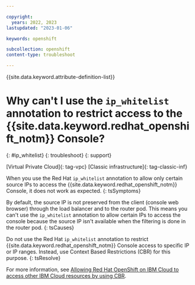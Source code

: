 ```yaml
---

copyright:
  years: 2022, 2023
lastupdated: "2023-01-06"

keywords: openshift

subcollection: openshift
content-type: troubleshoot

---
```


{{site.data.keyword.attribute-definition-list}}



# Why can't I use the `ip_whitelist` annotation to restrict access to the {{site.data.keyword.redhat_openshift_notm}} Console?
{: #ip_whitelist}
{: troubleshoot}
{: support}

[Virtual Private Cloud]{: tag-vpc} [Classic infrastructure]{: tag-classic-inf}

When you use the Red Hat `ip_whitelist` annotation to allow only certain source IPs to access the {{site.data.keyword.redhat_openshift_notm}} Console, it does not work as expected.
{: tsSymptoms}

By default, the source IP is not preserved from the client (console web browser) through the load balancer and to the router pod. This means you can't use the `ip_whitelist` annotation to allow certain IPs to access the console because the source IP isn't available when the filtering is done in the router pod.
{: tsCauses}

Do not use the Red Hat `ip_whitelist` annotation to restrict {{site.data.keyword.redhat_openshift_notm}} Console access to specific IP or IP ranges. Instead, use Context Based Restrictions (CBR) for this purpose.
{: tsResolve}

For more information, see [Allowing Red Hat OpenShift on IBM Cloud to access other IBM Cloud resources by using CBR](/docs/openshift?topic=openshift-cbr&interface=ui#cbr-integrations).
